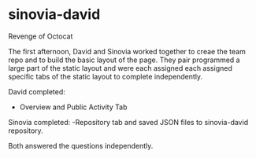 # sinovia-david
Revenge of Octocat

The first afternoon, David and Sinovia worked together to creae the team repo and to build the basic layout of the page.  They pair programmed a large part of the static layout and were each assigned each assigned specific tabs of the static layout to complete independently.  

David completed:
  - Overview and Public Activity Tab
  

Sinovia completed:
  -Repository tab and saved JSON files to sinovia-david repository.

Both answered the questions independently.  
